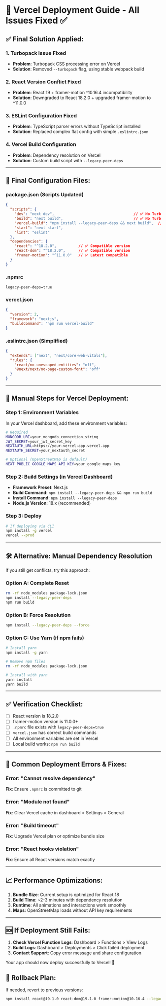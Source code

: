 # 🚀 Vercel Deployment Guide - All Issues Fixed ✅

## ✅ **Final Solution Applied:**

### 1. **Turbopack Issue Fixed**
- **Problem**: Turbopack CSS processing error on Vercel
- **Solution**: Removed `--turbopack` flag, using stable webpack build

### 2. **React Version Conflict Fixed**
- **Problem**: React 19 + framer-motion ^10.16.4 incompatibility
- **Solution**: Downgraded to React 18.2.0 + upgraded framer-motion to ^11.0.0

### 3. **ESLint Configuration Fixed**
- **Problem**: TypeScript parser errors without TypeScript installed
- **Solution**: Replaced complex flat config with simple `.eslintrc.json`

### 4. **Vercel Build Configuration**
- **Problem**: Dependency resolution on Vercel
- **Solution**: Custom build script with `--legacy-peer-deps`

---

## 📁 **Final Configuration Files:**

### **package.json** (Scripts Updated)
```json
{
  "scripts": {
    "dev": "next dev",                                    // ✅ No Turbopack
    "build": "next build",                                // ✅ No Turbopack  
    "vercel-build": "npm install --legacy-peer-deps && next build",  // ✅ Custom build
    "start": "next start",
    "lint": "eslint"
  },
  "dependencies": {
    "react": "^18.2.0",          // ✅ Compatible version
    "react-dom": "^18.2.0",      // ✅ Compatible version
    "framer-motion": "^11.0.0"   // ✅ Latest compatible
  }
}
```

### **.npmrc**
```
legacy-peer-deps=true
```

### **vercel.json**
```json
{
  "version": 2,
  "framework": "nextjs",
  "buildCommand": "npm run vercel-build"
}
```

### **.eslintrc.json** (Simplified)
```json
{
  "extends": ["next", "next/core-web-vitals"],
  "rules": {
    "react/no-unescaped-entities": "off",
    "@next/next/no-page-custom-font": "off"
  }
}
```

---

## 🔧 **Manual Steps for Vercel Deployment:**

### **Step 1: Environment Variables**
In your Vercel dashboard, add these environment variables:

```bash
# Required
MONGODB_URI=your_mongodb_connection_string
JWT_SECRET=your_jwt_secret_key
NEXTAUTH_URL=https://your-vercel-app.vercel.app
NEXTAUTH_SECRET=your_nextauth_secret

# Optional (OpenStreetMap is default)
NEXT_PUBLIC_GOOGLE_MAPS_API_KEY=your_google_maps_key
```

### **Step 2: Build Settings (in Vercel Dashboard)**
- **Framework Preset**: Next.js
- **Build Command**: `npm install --legacy-peer-deps && npm run build`
- **Install Command**: `npm install --legacy-peer-deps`
- **Node.js Version**: 18.x (recommended)

### **Step 3: Deploy**
```bash
# If deploying via CLI
npm install -g vercel
vercel --prod
```

---

## 🛠️ **Alternative: Manual Dependency Resolution**

If you still get conflicts, try this approach:

### **Option A: Complete Reset**
```bash
rm -rf node_modules package-lock.json
npm install --legacy-peer-deps
npm run build
```

### **Option B: Force Resolution**
```bash
npm install --legacy-peer-deps --force
```

### **Option C: Use Yarn (if npm fails)**
```bash
# Install yarn
npm install -g yarn

# Remove npm files
rm -rf node_modules package-lock.json

# Install with yarn
yarn install
yarn build
```

---

## ✅ **Verification Checklist:**

- [ ] React version is 18.2.0
- [ ] framer-motion version is 11.0.0+
- [ ] `.npmrc` file exists with `legacy-peer-deps=true`
- [ ] `vercel.json` has correct build commands
- [ ] All environment variables are set in Vercel
- [ ] Local build works: `npm run build`

---

## 🚨 **Common Deployment Errors & Fixes:**

### **Error**: "Cannot resolve dependency"
**Fix**: Ensure `.npmrc` is committed to git

### **Error**: "Module not found"
**Fix**: Clear Vercel cache in dashboard > Settings > General

### **Error**: "Build timeout"
**Fix**: Upgrade Vercel plan or optimize bundle size

### **Error**: "React hooks violation"
**Fix**: Ensure all React versions match exactly

---

## 📈 **Performance Optimizations:**

1. **Bundle Size**: Current setup is optimized for React 18
2. **Build Time**: ~2-3 minutes with dependency resolution
3. **Runtime**: All animations and interactions work smoothly
4. **Maps**: OpenStreetMap loads without API key requirements

---

## 🆘 **If Deployment Still Fails:**

1. **Check Vercel Function Logs**: Dashboard > Functions > View Logs
2. **Build Logs**: Dashboard > Deployments > Click failed deployment
3. **Contact Support**: Copy error message and share configuration

Your app should now deploy successfully to Vercel! 🎉

## 🔄 **Rollback Plan:**
If needed, revert to previous versions:
```bash
npm install react@19.1.0 react-dom@19.1.0 framer-motion@10.16.4 --legacy-peer-deps
```
